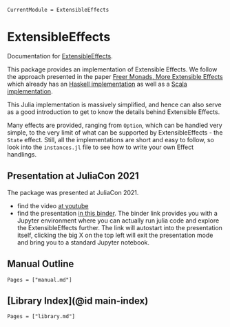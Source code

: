 ```@meta
CurrentModule = ExtensibleEffects
```

# ExtensibleEffects

Documentation for [ExtensibleEffects](https://github.com/JuliaFunctional/ExtensibleEffects.jl).

This package provides an implementation of Extensible Effects. We follow the approach presented in the paper [Freer Monads, More Extensible Effects](http://okmij.org/ftp/Haskell/extensible/more.pdf) which already has an [Haskell implementation](https://hackage.haskell.org/package/freer-effects) as well as a [Scala implementation](https://github.com/atnos-org/eff).

This Julia implementation is massively simplified, and hence can also serve as a good introduction to get to know the details behind Extensible Effects.

Many effects are provided, ranging from `Option`, which can be handled very simple, to the very limit of what can be supported by ExtensibleEffects - the `State` effect. Still, all the implementations are short and easy to follow, so look into the `instances.jl` file to see how to write your own Effect handlings.

## Presentation at JuliaCon 2021

The package was presented at JuliaCon 2021.
* find the video [at youtube](TODO)
* find the presentation [in this binder](https://mybinder.org/v2/gh/JuliaFunctional/ExtensibleEffects.jl/main?filepath=docs%2Fjupyter%2FMonad2.0%2C%20aka%20Algebraic%20Effects%20-%20ExtensibleEffects.jl.ipynb). The binder link provides you with a Jupyter environment where you can actually run julia code and explore the ExtensibleEffects further. The link will autostart into the presentation itself, clicking the big X on the top left will exit the presentation mode and bring you to a standard Jupyter notebook.

## Manual Outline

```@contents
Pages = ["manual.md"]
```

## [Library Index](@id main-index)

```@index
Pages = ["library.md"]
```
